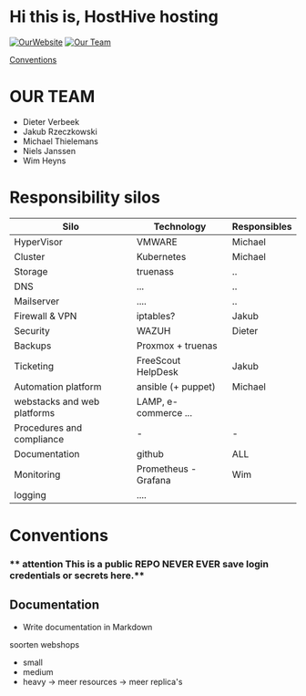 # Hi this is, HostHive hosting

[![OurWebsite](https://img.shields.io/static/v1?label=Our&message=Website&color=blue)](https://projecthosting/)
[![Our Team](https://img.shields.io/static/v1?label=Sign-up&message=for%20news&color=red)](https://projecthosting)

[Conventions](#conventions)

# OUR TEAM

- Dieter Verbeek
- Jakub Rzeczkowski
- Michael Thielemans
- Niels Janssen
- Wim Heyns


# Responsibility silos

| **Silo** | **Technology** | **Responsibles**
| ---|---|---|
| HyperVisor | VMWARE | Michael  |
| Cluster | Kubernetes | Michael  |
| Storage | truenass | .. |
| DNS | ...| .. |
| Mailserver | ....| ..|
| Firewall & VPN | iptables? |  Jakub  |
| Security | WAZUH | Dieter |
| Backups | Proxmox + truenas |
| Ticketing | FreeScout HelpDesk | Jakub |
| Automation platform | ansible (+ puppet) | Michael |
| webstacks and web platforms| LAMP, e-commerce ... |
| Procedures and compliance| - | -|
| Documentation | github | ALL
| Monitoring | Prometheus  - Grafana | Wim |
| logging | ....| 


# Conventions
### ** attention This is a public REPO   NEVER EVER save login credentials or secrets here.**

## Documentation
- Write documentation in Markdown



soorten webshops
- small
- medium
- heavy -> meer resources -> meer replica's
